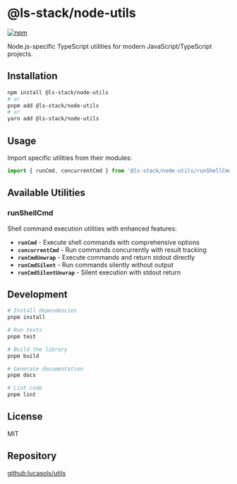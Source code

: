 # @ls-stack/node-utils

[![npm](https://img.shields.io/npm/v/@ls-stack/node-utils.svg)](https://www.npmjs.com/package/@ls-stack/node-utils)

Node.js-specific TypeScript utilities for modern JavaScript/TypeScript projects.

## Installation

```bash
npm install @ls-stack/node-utils
# or
pnpm add @ls-stack/node-utils
# or
yarn add @ls-stack/node-utils
```

## Usage

Import specific utilities from their modules:

```typescript
import { runCmd, concurrentCmd } from '@ls-stack/node-utils/runShellCmd';
```

## Available Utilities

### runShellCmd

Shell command execution utilities with enhanced features:

- **`runCmd`** - Execute shell commands with comprehensive options
- **`concurrentCmd`** - Run commands concurrently with result tracking  
- **`runCmdUnwrap`** - Execute commands and return stdout directly
- **`runCmdSilent`** - Run commands silently without output
- **`runCmdSilentUnwrap`** - Silent execution with stdout return

## Development

```bash
# Install dependencies
pnpm install

# Run tests
pnpm test

# Build the library
pnpm build

# Generate documentation
pnpm docs

# Lint code
pnpm lint
```

## License

MIT

## Repository

[github:lucasols/utils](https://github.com/lucasols/utils)